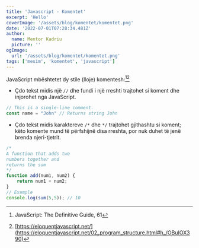 ```yaml
---
title: 'Javascript - Komentet'
excerpt: 'Hello'
coverImage: '/assets/blog/komentet/komentet.png'
date: '2022-07-01T07:28:34.481Z'
author:
  name: Mentor Kadriu
  picture: ''
ogImage:
  url: '/assets/blog/komentet/komentet.png'
tags: ['mesim', 'komentet', 'javascript']
---
```


JavaScript mbështetet dy stile (lloje) komentesh:[^1][^2]
- Çdo tekst midis një `//` dhe fundi i një rreshti trajtohet si koment dhe injorohet nga JavaScript.
```js
// This is a single-line comment.
const name = "John" // Returns string John
```
- Çdo tekst midis karaktereve `/*` dhe `*/` trajtohet gjithashtu si koment; këto komente mund të
  përfshijnë disa rreshta, por nuk duhet të jenë brenda njeri-tjetrit.
```javascript
/*
A function that adds two 
numbers together and 
returns the sum
*/
function add(num1, num2) {
    return num1 + num2;
}
// Example
console.log(sum(5,5)); // 10
```

[^1]: JavaScript: The Definitive Guide, 61
[^2]: [https://eloquentjavascript.net/](https://eloquentjavascript.net/02_program_structure.html#h_/OBuIOX390)
